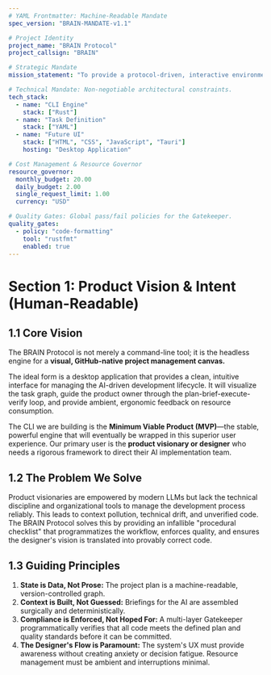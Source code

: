 ```yaml
---
# YAML Frontmatter: Machine-Readable Mandate
spec_version: "BRAIN-MANDATE-v1.1"

# Project Identity
project_name: "BRAIN Protocol"
project_callsign: "BRAIN"

# Strategic Mandate
mission_statement: "To provide a protocol-driven, interactive environment that enables product visionaries to reliably guide AI implementation teams in building robust software."

# Technical Mandate: Non-negotiable architectural constraints.
tech_stack:
  - name: "CLI Engine"
    stack: ["Rust"]
  - name: "Task Definition"
    stack: ["YAML"]
  - name: "Future UI"
    stack: ["HTML", "CSS", "JavaScript", "Tauri"]
    hosting: "Desktop Application"

# Cost Management & Resource Governor
resource_governor:
  monthly_budget: 20.00
  daily_budget: 2.00
  single_request_limit: 1.00
  currency: "USD"

# Quality Gates: Global pass/fail policies for the Gatekeeper.
quality_gates:
  - policy: "code-formatting"
    tool: "rustfmt"
    enabled: true
---
```


# Section 1: Product Vision & Intent (Human-Readable)

## 1.1 Core Vision
The BRAIN Protocol is not merely a command-line tool; it is the headless engine for a **visual, GitHub-native project management canvas.**

The ideal form is a desktop application that provides a clean, intuitive interface for managing the AI-driven development lifecycle. It will visualize the task graph, guide the product owner through the plan-brief-execute-verify loop, and provide ambient, ergonomic feedback on resource consumption.

The CLI we are building is the **Minimum Viable Product (MVP)**—the stable, powerful engine that will eventually be wrapped in this superior user experience. Our primary user is the **product visionary or designer** who needs a rigorous framework to direct their AI implementation team.

## 1.2 The Problem We Solve
Product visionaries are empowered by modern LLMs but lack the technical discipline and organizational tools to manage the development process reliably. This leads to context pollution, technical drift, and unverified code. The BRAIN Protocol solves this by providing an infallible "procedural checklist" that programmatizes the workflow, enforces quality, and ensures the designer's vision is translated into provably correct code.

## 1.3 Guiding Principles
1.  **State is Data, Not Prose:** The project plan is a machine-readable, version-controlled graph.
2.  **Context is Built, Not Guessed:** Briefings for the AI are assembled surgically and deterministically.
3.  **Compliance is Enforced, Not Hoped For:** A multi-layer Gatekeeper programmatically verifies that all code meets the defined plan and quality standards before it can be committed.
4.  **The Designer's Flow is Paramount:** The system's UX must provide awareness without creating anxiety or decision fatigue. Resource management must be ambient and interruptions minimal.